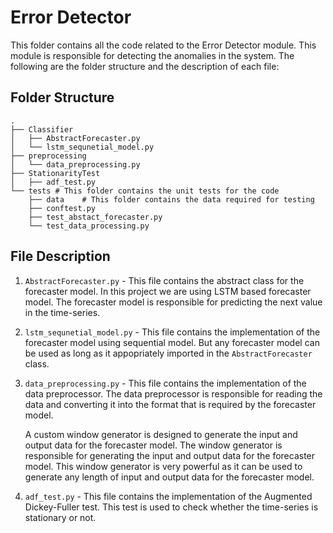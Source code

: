 # Error Detector

This folder contains all the code related to the Error Detector module. This module is responsible for detecting the anomalies in the system. The following are the folder structure and the description of each file:

## Folder Structure

```
.
├── Classifier
│   ├── AbstractForecaster.py
│   └── lstm_sequnetial_model.py
├── preprocessing
│   └── data_preprocessing.py
├── StationarityTest
│   ├── adf_test.py
└── tests # This folder contains the unit tests for the code
    ├── data    # This folder contains the data required for testing
    ├── conftest.py
    ├── test_abstact_forecaster.py
    └── test_data_processing.py

```

## File Description

1. `AbstractForecaster.py` - This file contains the abstract class for the forecaster model. In this project we are using LSTM based forecaster model. The forecaster model is responsible for predicting the next value in the time-series.

2. `lstm_sequnetial_model.py` - This file contains the implementation of the forecaster model using sequential model. But any forecaster model can be used as long as it appopriately imported in the `AbstractForecaster` class.

3. `data_preprocessing.py` - This file contains the implementation of the data preprocessor. The data preprocessor is responsible for reading the data and converting it into the format that is required by the forecaster model.

    A custom window generator is designed to generate the input and output data for the forecaster model. The window generator is responsible for generating the input and output data for the forecaster model. This window generator is very powerful as it can be used to generate any length of input and output data for the forecaster model.

4. `adf_test.py` - This file contains the implementation of the Augmented Dickey-Fuller test. This test is used to check whether the time-series is stationary or not.



